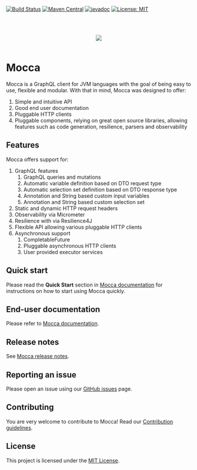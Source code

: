 [![Build Status](https://travis-ci.com/paypal/mocca.svg?branch=master)](https://travis-ci.com/paypal/mocca)
[![Maven Central](https://maven-badges.herokuapp.com/maven-central/com.paypal.mocca/mocca-client/badge.svg?style=flat)](http://search.maven.org/#search|ga|1|g:com.paypal.mocca)
[![javadoc](https://javadoc.io/badge2/com.paypal.mocca/mocca-client/javadoc.svg)](https://javadoc.io/doc/com.paypal.mocca/mocca-client)
[![License: MIT](https://img.shields.io/badge/License-MIT-yellow.svg)](https://opensource.org/licenses/MIT)

<br><br>
<div style="text-align:center"><img src="docs/img/logo/mocca_logo_horizontal.png"/></div>
<br>

# Mocca

Mocca is a GraphQL client for JVM languages with the goal of being easy to use, flexible and modular. With that in mind, Mocca was designed to offer:

1. Simple and intuitive API
1. Good end user documentation
1. Pluggable HTTP clients
1. Pluggable components, relying on great open source libraries, allowing features such as code generation, resilience, parsers and observability

## Features

Mocca offers support for:

1. GraphQL features
	1. GraphQL queries and mutations
	1. Automatic variable definition based on DTO request type
	1. Automatic selection set definition based on DTO response type
	1. Annotation and String based custom input variables
	1. Annotation and String based custom selection set
1. Static and dynamic HTTP request headers
1. Observability via Micrometer
1. Resilience with via Resilience4J
1. Flexible API allowing various pluggable HTTP clients
1. Asynchronous support
	1. CompletableFuture
	1. Pluggable asynchronous HTTP clients
	1. User provided executor services

## Quick start

Please read the **Quick Start** section in [Mocca documentation](docs/END_USER_DOCUMENT.md) for instructions on how to start using Mocca quickly.

## End-user documentation

Please refer to [Mocca documentation](docs/END_USER_DOCUMENT.md).

## Release notes
See [Mocca release notes](docs/RELEASE_NOTES.md).

## Reporting an issue
Please open an issue using our [GitHub issues](https://github.com/paypal/mocca/issues) page.

## Contributing
You are very welcome to contribute to Mocca! Read our [Contribution guidelines](docs/CONTRIBUTING.md).

## License
This project is licensed under the [MIT License](LICENSE.txt).